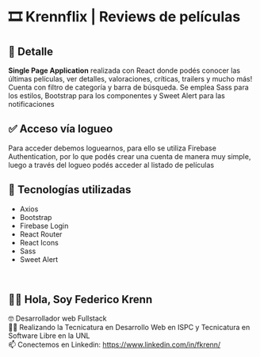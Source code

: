 # 🎞 Krennflix | Reviews de películas

## 📝 Detalle
**Single Page Application** realizada con React donde podés conocer las últimas películas, ver detalles, valoraciones, críticas, trailers y mucho más! Cuenta con filtro de categoría y barra de búsqueda. Se emplea Sass para los estilos, Bootstrap para los componentes y Sweet Alert para las notificaciones

## ✅ Acceso vía logueo

Para acceder debemos loguearnos, para ello se utiliza Firebase Authentication, por lo que podés crear una cuenta de manera muy simple, luego a través del logueo podés acceder al listado de películas

## 🚀 Tecnologías utilizadas

- Axios
- Bootstrap
- Firebase Login
- React Router
- React Icons
- Sass
- Sweet Alert

<br>

## 🙋‍♂️ Hola, Soy Federico Krenn
:nerd_face: Desarrollador web Fullstack
<br>
👨‍🎓 Realizando la Tecnicatura en Desarrollo Web en ISPC y Tecnicatura en Software Libre en la UNL
<br>
📫 Conectemos en Linkedin: https://www.linkedin.com/in/fkrenn/
